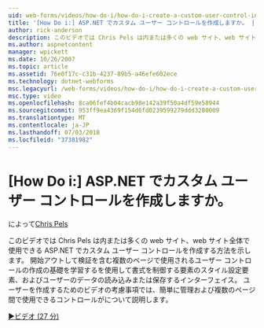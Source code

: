 ```yaml
---
uid: web-forms/videos/how-do-i/how-do-i-create-a-custom-user-control-in-aspnet
title: '[How Do i:] ASP.NET でカスタム ユーザー コントロールを作成しますか。 | Microsoft Docs'
author: rick-anderson
description: このビデオでは Chris Pels は内または多くの web サイト、web サイト全体で使用できる ASP.NET でカスタム ユーザー コントロールを作成する方法を示します。 Sta.
ms.author: aspnetcontent
manager: wpickett
ms.date: 10/26/2007
ms.topic: article
ms.assetid: 76e0f17c-c31b-4237-89b5-a46efe602ece
ms.technology: dotnet-webforms
msc.legacyurl: /web-forms/videos/how-do-i/how-do-i-create-a-custom-user-control-in-aspnet
msc.type: video
ms.openlocfilehash: 8ca06fef4b04cacb98e142a39f50a4df59e58944
ms.sourcegitcommit: 953ff9ea4369f154d6fd0239599279ddd3280009
ms.translationtype: MT
ms.contentlocale: ja-JP
ms.lasthandoff: 07/03/2018
ms.locfileid: "37381982"
---
```

<a name="how-do-i--create-a-custom-user-control-in-aspnet"></a>[How Do i:] ASP.NET でカスタム ユーザー コントロールを作成しますか。
====================
によって[Chris Pels](https://twitter.com/chrispels)

このビデオでは Chris Pels は内または多くの web サイト、web サイト全体で使用できる ASP.NET でカスタム ユーザー コントロールを作成する方法を示します。 開始アウトして検証を含む複数のページで使用されるユーザー コントロールの作成の基礎を学習するを使用して書式を制御する要素のスタイル設定要素、およびユーザーのデータの読み込みまたは保存するインターフェイス。 ユーザーを作成するためのビデオの考慮事項では、簡単に管理および複数のページ間で使用できるコントロールがについて説明します。

[&#9654;ビデオ (27 分)](https://channel9.msdn.com/Blogs/ASP-NET-Site-Videos/how-do-i-create-a-custom-user-control-in-aspnet)
